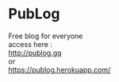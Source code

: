 # PubLog
Free blog for everyone <br>
access here : <br>
http://publog.gq <br>
or <br>
https://publog.herokuapp.com/
